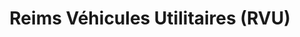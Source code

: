 ---
title: "Reims Véhicules Utilitaires (RVU)"
url: /saint-brice-courcelles/reims-vehicules-utilitaires-rvu/
shop: voiture
---